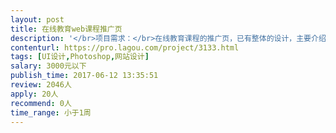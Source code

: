 ```yaml
---                
layout: post       
title: 在线教育web课程推广页           
description: '</br>项目需求：</br>在线教育课程的推广页，已有整体的设计，主要介绍课程体系和课程特点，实现推广和指导购买的目的。</br>由于认为当前此类的推广页都不适合作为参考，所以暂时无可参考的产品，需与设计师对细节具体沟通</br>'     
contenturl: https://pro.lagou.com/project/3133.html      
tags: [UI设计,Photoshop,网站设计]            
salary: 3000元以下          
publish_time: 2017-06-12 13:35:51         
review: 2046人                   
apply: 20人                   
recommend: 0人                   
time_range: 小于1周              
---                 
```

